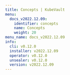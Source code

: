 ```yaml
---
title: Concepts | KubeVault
menu:
  docs_v2022.12.09:
    identifier: concepts
    name: Concepts
    weight: 20
menu_name: docs_v2022.12.09
info:
  cli: v0.12.0
  installer: v2022.12.09
  operator: v0.12.0
  unsealer: v0.12.0
  version: v2022.12.09
---
```


